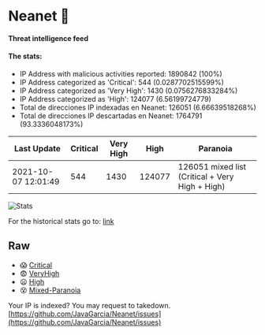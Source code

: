 # Neanet :hocho:
#### Threat intelligence feed
#### The stats:

- IP Address with malicious activities reported: 1890842 (100%)
- IP Address categorized as 'Critical':  544 (0.0287702515599%)
- IP Address categorized as 'Very High':  1430 (0.0756276833284%)
- IP Address categorized as 'High':  124077 (6.56199724779)
- Total de direcciones IP indexadas en Neanet:  126051 (6.66639518268%)
- Total de direcciones IP descartadas en Neanet:  1764791 (93.3336048173%)

| Last Update | Critical | Very High | High | Paranoia |
| --- | --- | --- | --- | --- |
| 2021-10-07 12:01:49 | 544 | 1430 | 124077 | 126051 mixed list (Critical + Very High + High)|

![Stats](https://docs.google.com/spreadsheets/d/e/2PACX-1vSnaNMIXVabIpDJjufMlzH7poXnshF3mgd8Is1g9ytUEzVsP5my4Trn8f-xkoLLQ38xpL3HtmUexLo6/pubchart?oid=501124687&format=image)

For the historical stats go to: [link](/stats.csv)
## Raw
- :scream: [Critical](https://raw.githubusercontent.com/JavaGarcia/Neanet/master/blacklists/neanet_critical.txt)
- :fearful: [VeryHigh](https://raw.githubusercontent.com/JavaGarcia/Neanet/master/blacklists/neanet_veryHigh.txtt)
- :frowning: [High](https://raw.githubusercontent.com/JavaGarcia/Neanet/master/blacklists/neanet_high.txt)
- :dizzy_face: [Mixed-Paranoia](https://raw.githubusercontent.com/JavaGarcia/Neanet/master/blacklists/neanet_all.txt)


Your IP is indexed? You may request to takedown. [https://github.com/JavaGarcia/Neanet/issues](https://github.com/JavaGarcia/Neanet/issues)









































































































































































































































































































































































































































































































































































































































































































































































































































































































































































































































































































































































































































































































































































































































































































































































































































































































































































































































































































































































































































































































































































































































































































































































































































































































































































































































































































































































































































































































































































































































































































































































































































































































































































































































































































































































































































































































































































































































































































































































































































































































































































































































































































































































































































































































































































































































































































































































































































































































































































































































































































































































































































































































































































































































































































































































































































































































































































































































































































































































































































































































































































































































































































































































































































































































































































































































































































































































































































































































































































































































































































































































































































































































































































































































































































































































































































































































































































































































































































































































































































































































































































































































































































































































































































































































































































































































































































































































































































































































































































































































































































































































































































































































































































































































































































